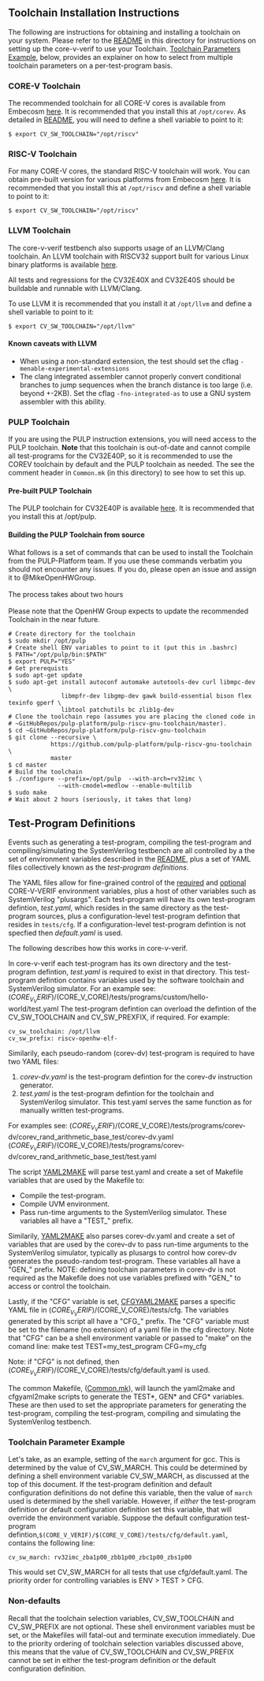 ## Toolchain Installation Instructions

The following are instructions for obtaining and installing a toolchain on your system.
Please refer to the [README](./README.md) in this directory for instructions on setting up the core-v-verif to use your Toolchain.
[Toolchain Parameters Example](#toolchain-parameters-example), below, provides an explainer on how to select from multiple toolchain parameters on a per-test-program basis.

### CORE-V Toolchain
The recommended toolchain for all CORE-V cores is available from Embecosm
[here](https://www.embecosm.com/resources/tool-chain-downloads/#corev).
It is recommended that you install this at `/opt/corev`.
As detailed in [README](./README.md#required-corev-environment-variables), you will need to define a shell variable to point to it:
```
$ export CV_SW_TOOLCHAIN="/opt/riscv"
```

### RISC-V Toolchain
For many CORE-V cores, the standard RISC-V toolchain will work. You can obtain pre-built version for various platforms from Embecosm
[here](https://www.embecosm.com/resources/tool-chain-downloads/#riscv).
It is recommended that you install this at `/opt/riscv` and define a shell variable to point to it:
```
$ export CV_SW_TOOLCHAIN="/opt/riscv"
```

### LLVM Toolchain
The core-v-verif testbench also supports usage of an LLVM/Clang toolchain.
An LLVM toolchain with RISCV32 support built for various Linux binary platforms is available [here](https://www.embecosm.com/resources/tool-chain-downloads/#riscv-stable).

All tests and regressions for the CV32E40X and CV32E40S should be buildable and runnable with LLVM/Clang.

To use LLVM it is recommended that you install it at `/opt/llvm` and define a shell variable to point to it:
```
$ export CV_SW_TOOLCHAIN="/opt/llvm"
```

#### Known caveats with LLVM
* When using a non-standard extension, the test should set the cflag `-menable-experimental-extensions`
* The clang integrated assembler cannot properly convert conditional branches to jump sequences when the branch distance is too large
(i.e. beyond +-2KB).  Set the cflag `-fno-integrated-as` to use a GNU system assembler with this ability.

### PULP Toolchain
If you are using the PULP instruction extensions, you will need access to the PULP toolchain.  **Note** that this toolchain is
out-of-date and cannot compile all test-programs for the CV32E40P, so it is recommended to use the COREV toolchain by
default and the PULP toolchain as needed.  The see the comment header in `Common.mk` (in this directory) to
see how to set this up.

#### Pre-built PULP Toolchain
The PULP toolchain for CV32E40P is available [here](https://www.embecosm.com/resources/tool-chain-downloads/#pulp).
It is recommended that you install this at /opt/pulp.

#### Building the PULP Toolchain from source
What follows is a set of commands that can be used to install the Toolchain from the PULP-Platform team.
If you use these commands verbatim you should not encounter any issues.  If you do, please open an issue and assign it to @MikeOpenHWGroup.
<br><br>
The process takes about two hours
<br><br>
Please note that the OpenHW Group expects to update the recommended Toolchain in the near future.
```
# Create directory for the toolchain
$ sudo mkdir /opt/pulp
# Create shell ENV variables to point to it (put this in .bashrc)
$ PATH="/opt/pulp/bin:$PATH"
$ export PULP="YES"
# Get prerequists
$ sudo apt-get update
$ sudo apt-get install autoconf automake autotools-dev curl libmpc-dev \
               libmpfr-dev libgmp-dev gawk build-essential bison flex texinfo gperf \
               libtool patchutils bc zlib1g-dev
# Clone the toolchain repo (assumes you are placing the cloned code in
# ~GitHubRepos/pulp-platform/pulp-riscv-gnu-toolchain/master).
$ cd ~GitHubRepos/pulp-platform/pulp-riscv-gnu-toolchain
$ git clone --recursive \
            https://github.com/pulp-platform/pulp-riscv-gnu-toolchain \
            master
$ cd master
# Build the toolchain
$ ./configure --prefix=/opt/pulp  --with-arch=rv32imc \
              --with-cmodel=medlow --enable-multilib
$ sudo make
# Wait about 2 hours (seriously, it takes that long)
```

## Test-Program Definitions

Events such as generating a test-program, compiling the test-program
and compiling/simulating the SystemVerilog testbench are all controlled by
a the set of environment variables described in the [README](./README.md), plus
a set of YAML files collectively known as the _test-program definitions_.

The YAML files allow for fine-grained control of the
[required](./README.md#required-corev-environment-variables) and
[optional](./README.md#optional-corev-environment-variables) CORE-V-VERIF environment variables,
plus a host of other variables such as SystemVerilog "plusargs".
Each test-program will have its own test-program defintion, _test.yaml_,
which resides in the same directory as the test-program sources,
plus a configuration-level test-program defintion that resides in `tests/cfg`.
If a configuration-level test-program defintion is not specfied then _default.yaml_ is used.

The following describes how this works in core-v-verif.

In core-v-verif each test-program has its own directory and the test-program defintion, _test.yaml_ is required to exist in that directory.
This test-program defintion contains variables used by the software toolchain and SystemVerilog simulator.
For an example see:
$(CORE_V_VERIF)/$(CORE_V_CORE)/tests/programs/custom/hello-world/test.yaml
The test-program defintion can overload the defintion of the CV_SW_TOOLCHAIN and CV_SW_PREXFIX, if required.
For example:
```
cv_sw_toolchain: /opt/llvm
cv_sw_prefix: riscv-openhw-elf-
```

Similarily, each pseudo-random (corev-dv) test-program is required to have two YAML files:
1. _corev-dv.yaml_ is the test-program defintion for the corev-dv instruction generator.
2. _test.yaml_ is the test-program defintion for the toolchain and SystemVerilog simulator. This test.yaml serves the same function as for manually written test-programs.

For examples see:
$(CORE_V_VERIF)/$(CORE_V_CORE)/tests/programs/corev-dv/corev_rand_arithmetic_base_test/corev-dv.yaml
$(CORE_V_VERIF)/$(CORE_V_CORE)/tests/programs/corev-dv/corev_rand_arithmetic_base_test/test.yaml

The script [YAML2MAKE](../bin/yaml2make) will parse test.yaml and create a set of Makefile variables that are used by the Makefile to:
* Compile the test-program.
* Compile UVM environment.
* Pass run-time arguments to the SystemVerilog simulator.
These variables all have a "TEST\_" prefix.

Similarily, [YAML2MAKE](../bin/yaml2make) also parses corev-dv.yaml and create a set of
variables that are used by the corev-dv to pass run-time arguments to the
SystemVerilog simulator, typically as plusargs to control how corev-dv
generates the pseudo-random test-program. These variables all have a "GEN\_"
prefix. NOTE: defining toolchain parameters in corev-dv is not required
as the Makefile does not use variables prefixed with "GEN\_" to access or control the toolchain.

Lastly, if the "CFG" variable is set, [CFGYAML2MAKE](../bin/cfgyaml2make) parses a specific YAML file in $(CORE_V_VERIF)/$(CORE_V_CORE)/tests/cfg.
The variables generated by this script all have a "CFG\_" prefix.
The "CFG" variable must be set to the filename (no extension) of a yaml file in the cfg directory.
Note that "CFG" can be a shell environment variable or passed to "make" on the comand line:
     make test TEST=my_test_program CFG=my_cfg

Note: if "CFG" is not defined, then $(CORE_V_VERIF)/$(CORE_V_CORE)/tests/cfg/default.yaml is used.

The common Makefile, ([Common.mk](./Common.mk)), will launch the yaml2make and cfgyaml2make scripts to generate the TEST\*, GEN\* and CFG\* variables.
These are then used to set the appropriate parameters for generating the test-program, compiling the test-program, compiling and simulating the SystemVerilog testbench.

### Toolchain Parameter Example

Let's take, as an example, setting of the `march` argument for gcc.
This is determined by the value of CV_SW_MARCH.
This could be determined by defining a shell environment variable CV_SW_MARCH, as discussed at the top of this document.
If the test-program definition and default configuration definitions do not define this variable, then the value of `march` used is determined by the shell variable.
However, if _either_ the test-program definition or default configuration definition set this variable, that will override the environment variable.
Suppose the default configuration test-program defintion,`$(CORE_V_VERIF)/$(CORE_V_CORE)/tests/cfg/default.yaml`, contains the following line:
```
cv_sw_march: rv32imc_zba1p00_zbb1p00_zbc1p00_zbs1p00
```
This would set CV_SW_MARCH for all tests that use cfg/default.yaml.
The priority order for controlling variables is ENV > TEST > CFG.

### Non-defaults

Recall that the toolchain selection variables, CV_SW_TOOLCHAIN and CV_SW_PREFIX are not optional.
These shell environment variables must be set, or the Makefiles will fatal-out and terminate execution immediately.
Due to the priority ordering of toolchain selection variables discussed above,
this means that the value of CV_SW_TOOLCHAIN and CV_SW_PREFIX cannot be set in either the test-program definition or the default configuration definition.
